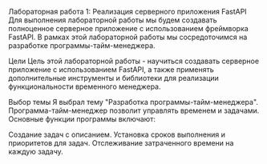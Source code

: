 Лабораторная работа 1: Реализация серверного приложения FastAPI
Для выполнения лабораторной работы мы будем создавать полноценное серверное приложение с использованием фреймворка FastAPI. В рамках этой лабораторной работы мы сосредоточимся на разработке программы-тайм-менеджера.

Цели
Цель этой лабораторной работы - научиться создавать серверное приложение с использованием FastAPI, а также применять дополнительные инструменты и библиотеки для реализации функциональности временного менеджера.

Выбор темы
Я выбрал тему "Разработка программы-тайм-менеджера". Программа-тайм-менеджер позволит управлять временем и задачами. Основные функции программы включают:

Создание задач с описанием.
Установка сроков выполнения и приоритетов для задач.
Отслеживание затраченного времени на каждую задачу.